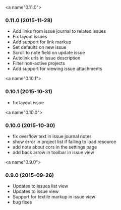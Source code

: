<a name"0.11.0"></a>
### 0.11.0 (2015-11-28)

- Add links from issue journal to related issues
- Fix layout issues
- Add support for link markup
- Set defaults on new issue
- Scroll to note field on update issue
- Autolink urls in issue description
- Filter non-active projects
- Add support for viewing issue attachments


<a name"0.10.1"></a>
### 0.10.1 (2015-10-31)

- fix layout issue


<a name"0.10.0"></a>
### 0.10.0 (2015-10-30)

- fix overflow text in issue journal notes
- show error in project list if failing to load resource
- add note about cors in the settings page
- add back arrow in toolbar in issue view


<a name"0.9.0"></a>
### 0.9.0 (2015-09-26)

- Updates to issues list view
- Updates to issue view
- Support for textile markup in issue view
- bug fixes
